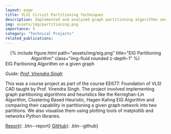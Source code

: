 ```yaml
---
layout: page
title: VLSI Circuit Partitioning Techniques
description: Implemented and analyzed graph partitioning algorithms and heuristics
img: assets/img/partitioning.png
importance: 5
category: "Technical Projects"
related_publications:
---
```


<center>
<div class="row">
    <div class="col-sm mt-4 mt-md-0">
        {% include figure.html path="assets/img/eig.png" title="EIG Partitioning Algorithm" class="img-fluid rounded z-depth-1" %}
    </div>
</div>
</center>
<div class="caption">
    EIG Paritioning Algorithm on a given graph
</div>

_Guide: [Prof. Virendra Singh](https://www.ee.iitb.ac.in/~viren/)_  

This was a course project as part of the course EE677: Foundation of VLSI CAD taught by Prof. Virendra Singh. The project involved implementing graph partitioning algorithms and heuristics like the Kernighan-Lin Algorithm, Clustering Based Heuristic, Hagen Kahng EIG Algorithm and comparing their capability in partitioning a given graph network into two partitions. We also visualise them using plotting tools of matplotlib and networkx Python libraries.

[Report](https://anubhavbhatla.github.io/assets/pdf/Partitioning_Report.pdf){: .btn--report}    [GitHub](https://github.com/AnubhavBhatla/vlsi-circuit-partitioning-algorithms){: .btn--github}
